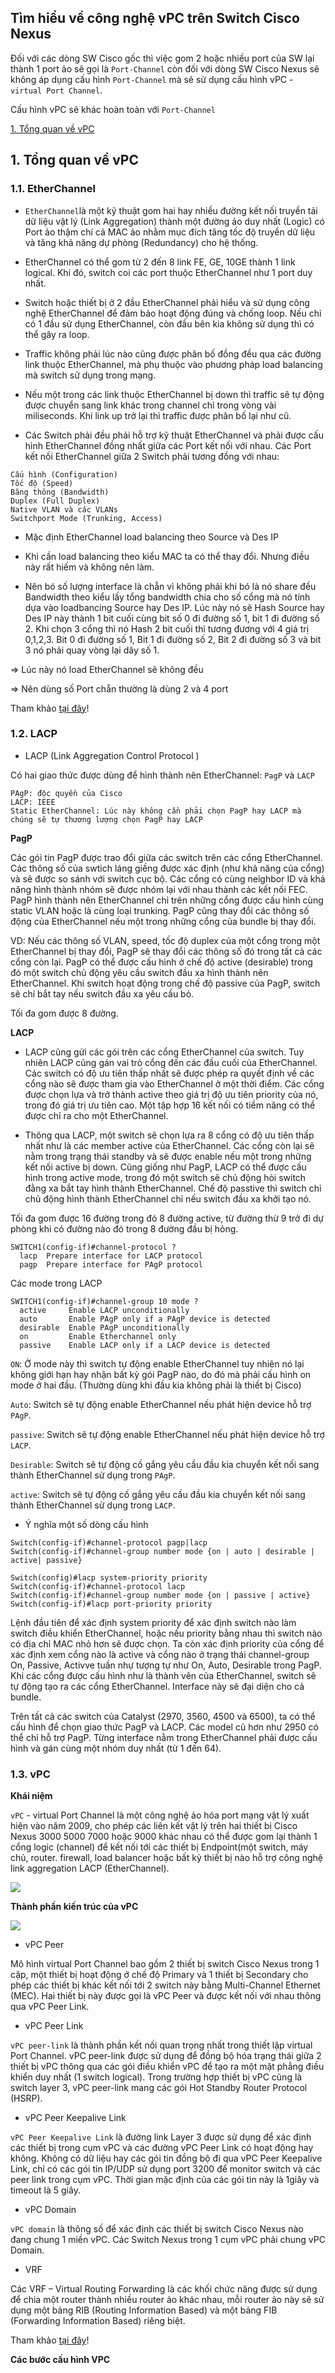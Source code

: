 ## Tìm hiểu về công nghệ vPC trên Switch Cisco Nexus

Đối với các dòng SW Cisco gốc thì việc gom 2 hoặc nhiều port của SW lại thành 1 port ảo sẽ gọi là `Port-Channel` còn đối với dòng SW Cisco Nexus sẽ không áp dụng cấu hình `Port-Channel` mà sẽ sử dụng cấu hình vPC - `virtual Port Channel`.

Cấu hình vPC sẽ khác hoàn toàn với `Port-Channel`

[1. Tổng quan về vPC](#tongquan)<br>


<a name="tongquan"></a>
## 1. Tổng quan về vPC

### 1.1. EtherChannel

- `EtherChannel`là một kỹ thuật gom hai hay nhiều đường kết nối truyền tải dữ liệu vật lý (Link Aggregation) thành một đường ảo duy nhất (Logic) có Port ảo thậm chí cả MAC ảo nhằm mục đích tăng tốc độ truyền dữ liệu và tăng khả năng dự phòng (Redundancy) cho hệ thống.

- EtherChannel có thể gom từ 2 đến 8 link FE, GE, 10GE thành 1 link logical. Khi đó, switch coi các port thuộc EtherChannel như 1 port duy nhất.

- Switch hoặc thiết bị ở 2 đầu EtherChannel phải hiểu và sử dụng công nghệ EtherChannel để đảm bảo hoạt động đúng và chống loop. Nếu chỉ có 1 đầu sử dụng EtherChannel, còn đầu bên kia không sử dụng thì có thể gây ra loop.

- Traffic không phải lúc nào cũng được phân bố đồng đều qua các đường link thuộc EtherChannel, mà phụ thuộc vào phương pháp load balancing mà switch sử dụng trong mạng.

- Nếu một trong các link thuộc EtherChannel bị down thì traffic sẽ tự động được chuyển sang link khác trong channel chỉ trong vòng vài miliseconds. Khi link up trở lại thì traffic được phân bố lại như cũ.

- Các Switch phải đều phải hỗ trợ kỹ thuật EtherChannel và phải được cấu hình EtherChannel đồng nhất giữa các Port kết nối với nhau. Các Port kết nối EtherChannel giữa 2 Switch phải tương đồng với nhau:

```
Cấu hình (Configuration)
Tốc độ (Speed)
Băng thông (Bandwidth)
Duplex (Full Duplex)
Native VLAN và các VLANs
Switchport Mode (Trunking, Access)
```

- Mặc định EtherChannel load balancing theo Source và Des IP

- Khi cần load balancing theo kiểu MAC ta có thể thay đổi. Nhưng điều này rất hiếm và không nên làm.

- Nên bó số lượng interface là chẵn vì không phải khi bó là nó share đều Bandwidth theo kiểu lấy tổng bandwidth chia cho số cổng mà nó tính dựa vào loadbancing Source hay Des IP. Lúc này nó sẽ Hash Source hay Des IP này thành 1 bit cuối cùng bit số 0 đi đường số 1, bit 1 đi đường số 2. Khi chọn 3 cổng thì nó Hash 2 bit cuối thì tương đương với 4 giá trị 0,1,2,3. Bit 0 đi đường số 1, Bit 1 đi đường số 2, Bit 2 đi đường số 3 và bit 3 nó phải quay vòng lại dây số 1.

=> Lúc này nó load EtherChannel sẽ không đều

=> Nên dùng số Port chẵn thường là dùng 2 và 4 port

Tham khảo <a href="https://viblo.asia/p/tong-quan-ve-cong-nghe-etherchannel-vyDZOWAdZwj">tại đây</a>!

### 1.2. LACP

- LACP (Link Aggregation Control Protocol )

Có hai giao thức được dùng để hình thành nên EtherChannel: `PagP` và `LACP`

```
PAgP: độc quyền của Cisco
LACP: IEEE
Static EtherChannel: Lúc này không cần phải chọn PagP hay LACP mà chúng sẽ tự thương lượng chọn PagP hay LACP
```

**PagP**

Các gói tin PagP được trao đổi giữa các switch trên các cổng EtherChannel. Các thông số của swtich láng giềng được xác định (như khả năng của cổng) và sẽ được so sánh với switch cục bộ. Các cổng có cùng neighbor ID và khả năng hình thành nhóm sẽ được nhóm lại với nhau thành các kết nối FEC. PagP hình thành nên EtherChannel chỉ trên những cổng được cấu hình cùng static VLAN hoặc là cùng loại trunking. PagP cũng thay đổi các thông số động của EtherChannel nếu một trong những cổng của bundle bị thay đổi.

VD: Nếu các thông số VLAN, speed, tốc độ duplex của một cổng trong một EtherChannel bị thay đổi, PagP sẽ thay đổi các thông số đó trong tất cả các cổng còn lại. PagP có thể được cấu hình ở chế độ active (desirable) trong đó một switch chủ động yêu cầu switch đầu xa hình thành nên EtherChannel. Khi switch hoạt động trong chế độ passive của PagP, switch sẽ chỉ bắt tay nếu switch đầu xa yêu cầu bỏ.

Tối đa gom được 8 đường.

**LACP**

+ LACP cũng gửi các gói trên các cổng EtherChannel của switch. Tuy nhiên LACP cũng gán vai trò cổng đến các đầu cuối của EtherChannel. Các switch có độ ưu tiên thấp nhất sẽ được phép ra quyết định về các cổng nào sẽ được tham gia vào EtherChannel ở một thời điểm. Các cổng được chọn lựa và trở thành active theo giá trị độ ưu tiên priority của nó, trong đó giá trị ưu tiên cao. Một tập hợp 16 kết nối có tiềm năng có thể được chỉ ra cho một EtherChannel.

+ Thông qua LACP, một switch sẽ chọn lựa ra 8 cổng có độ ưu tiên thấp nhất như là các member active của EtherChannel. Các cổng còn lại sẽ nằm trong trạng thái standby và sẽ được enable nếu một trong những kết nối active bị down. Cũng giống như PagP, LACP có thể được cấu hình trong active mode, trong đó một switch sẽ chủ động hỏi switch đằng xa bắt tay hình thành EtherChannel. Chế độ passtive thì switch chỉ chủ động hình thành EtherChannel chỉ nếu switch đầu xa khởi tạo nó.

Tối đa gom được 16 đường trong đó 8 đường active, từ đường thừ 9 trở đi dự phòng khi có đường nào đó trong 8 đường đầu bị hỏng.

```
SWITCH1(config-if)#channel-protocol ?
  lacp  Prepare interface for LACP protocol
  pagp  Prepare interface for PAgP protocol
```


Các mode trong LACP

```
SWITCH1(config-if)#channel-group 10 mode ?
  active     Enable LACP unconditionally
  auto       Enable PAgP only if a PAgP device is detected
  desirable  Enable PAgP unconditionally
  on         Enable Etherchannel only
  passive    Enable LACP only if a LACP device is detected
```

`ON`: Ở mode này thì switch tự động enable EtherChannel tuy nhiên nó lại không giới hạn hay nhận bất kỳ gói PagP nào, do đó mà phải cấu hình on mode ở hai đầu. (Thường dùng khi đầu kia không phải là thiết bị Cisco) 

`Auto`: Switch sẽ tự động enable EtherChannel nếu phát hiện device hỗ trợ `PAgP`. 

`passive`: Switch sẽ tự động enable EtherChannel nếu phát hiện device hỗ trợ `LACP`. 

`Desirable`: Switch sẽ tự động cố gắng yêu cầu đầu kia chuyển kết nối sang thành EtherChannel sử dụng trong `PAgP`.

`active`: Switch sẽ tự động cố gắng yêu cầu đầu kia chuyển kết nối sang thành EtherChannel sử dụng trong `LACP`.

- Ý nghĩa một số dòng cấu hình

```
Switch(config-if)#channel-protocol pagp|lacp
Switch(config-if)#channel-group number mode {on | auto | desirable | active| passive}
```

```
Switch(config)#lacp system-priority priority
Switch(config-if)#channel-protocol lacp
Switch(config-if)#channel-group number mode {on | passive | active}
Switch(config-if)#lacp port-priority priority
```

Lệnh đầu tiên để xác định system priority để xác định switch nào làm switch điều khiển EtherChannel, hoặc nếu priority bằng nhau thì switch nào có địa chỉ MAC nhỏ hơn sẽ được chọn. Ta còn xác định priority của cổng để xác định xem cổng nào là active và cổng nào ở trạng thái channel-group On, Passive, Activve tuần nhự tượng tự như On, Auto, Desirable trong PagP. Khi các cổng được cấu hình như là thành vên của EtherChannel, switch sẽ tự động tạo ra các cổng EtherChannel. Interface này sẽ đại diện cho cả bundle.

Trên tất cả các switch của Catalyst (2970, 3560, 4500 và 6500), ta có thể cấu hình để chọn giao thức PagP và LACP. Các model cũ hơn như 2950 có thể chỉ hỗ trợ PagP. Từng interface nằm trong EtherChannel phải được cấu hình và gán cùng một nhóm duy nhất (từ 1 đến 64).


### 1.3. vPC

**Khái niệm**

`vPC` - virtual Port Channel là một công nghệ ảo hóa port mạng vật lý xuất hiện vào năm 2009, cho phép các liên kết vật lý trên hai thiết bị Cisco Nexus 3000 5000 7000 hoặc 9000 khác nhau có thể được gom lại thành 1 cổng logic (channel) để kết nối tới các thiết bị Endpoint(một switch, máy chủ, router. firewall, load balancer hoặc bất kỳ thiết bị nào hỗ trợ công nghệ link aggregation LACP (EtherChannel).

![](../images/vpc/Screenshot_1059.png)

**Thành phần kiến trúc của vPC**

![](../images/vpc/Screenshot_1060.png)

- vPC Peer

Mô hình virtual Port Channel bao gồm 2 thiết bị switch Cisco Nexus trong 1 cặp, một thiết bị hoạt động ở chế độ Primary và 1 thiết bị Secondary cho phép các thiết bị khác kết nối tới 2 switch này bằng Multi-Channel Ethernet (MEC). Hai thiết bị này được gọi là vPC Peer và được kết nối với nhau thông qua vPC Peer Link.

- vPC Peer Link

`vPC peer-link` là thành phần kết nối quan trọng nhất trong thiết lập virtual Port Channel. vPC peer-link được sử dụng để đồng bộ hóa trạng thái giữa 2 thiết bị vPC thông qua các gói điều khiển vPC để tạo ra một mặt phẳng điều khiển duy nhất (1 switch logical). Trong trường hợp thiết bị vPC cũng là switch layer 3, vPC peer-link mang các gói Hot Standby Router Protocol (HSRP).

- vPC Peer Keepalive Link

`vPC Peer Keepalive Link` là đường link Layer 3 được sử dụng để xác định các thiết bị trong cụm vPC và các đường vPC Peer Link có hoạt động hay không. Không có dữ liệu hay các gói tin đồng bộ đi qua vPC Peer Keepalive Link, chỉ có các gói tin IP/UDP sử dụng port 3200 để monitor switch và các peer link trong cụm vPC. Thời gian mặc định của các gói tin này là 1giây và timeout là 5 giây.

- vPC Domain

`vPC domain` là thông số để xác định các thiết bị switch Cisco Nexus nào đang chung 1 miền vPC. Các  Switch Nexus trong 1 cụm vPC phải chung vPC Domain.

- VRF

Các VRF – Virtual Routing Forwarding là các khối chức năng được sử dụng để chia một router thành nhiều router ảo khác nhau, mỗi router ảo này sẽ sử dụng một bảng RIB (Routing Information Based) và một bảng FIB (Forwarding Information Based) riêng biệt.

Tham khảo <a href="https://cnttshop.vn/blogs/cisco/vpc-la-gi">tại đây</a>!


**Các bước cấu hình VPC**





















